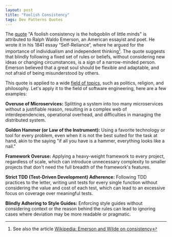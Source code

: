 ```yaml
---
layout: post
title: "Foolish Consistency"
tags: Dev Patterns Quotes
---
```


The [quote][quote] "A foolish consistency is the hobgoblin of little minds" is attributed to Ralph Waldo Emerson, an American essayist and poet. He wrote it in his 1841 essay “Self-Reliance”, where he argued for the importance of individualism and independent thinking[^1]. The quote suggests that blindly following a fixed set of rules or beliefs, without considering new ideas or changing circumstances, is a sign of a narrow-minded person. Emerson believed that a great soul should be flexible and adaptable, and not afraid of being misunderstood by others.

This quote is applied to a wide [field of topics][field-of-topics], such as politics, religion, and philosophy. Let's apply it to the field of software engineering, here are a few examples:

**Overuse of Microservices:** Splitting a system into too many microservices without a justifiable reason, resulting in a complex web of interdependencies, operational overhead, and difficulties in managing the distributed system.

**Golden Hammer (or Law of the Instrument):** Using a favorite technology or tool for every problem, even when it is not the best suited for the task at hand, akin to the saying "if all you have is a hammer, everything looks like a nail."

**Framework Overuse:** Applying a heavy-weight framework to every project, regardless of scale, which can introduce unnecessary complexity to smaller projects that don't need the full breadth of the framework's features.

**Strict TDD (Test-Driven Development) Adherence:** Following TDD practices to the letter, writing unit tests for every single function without considering the value and cost of each test, which can lead to an excessive focus on coverage over meaningful tests.

**Blindly Adhering to Style Guides:** Enforcing style guides without considering context or the reason behind the rules can lead to ignoring cases where deviation may be more readable or pragmatic.

[^1]: See also the article [Wikipedia: Emerson and Wilde on consistency][wiki]

[quote]: https://www.goodreads.com/quotes/353571-a-foolish-consistency-is-the-hobgoblin-of-little-minds-adored

[wiki]: https://en.wikipedia.org/wiki/Wikipedia:Emerson_and_Wilde_on_consistency

[field-of-topics]: https://learnerlanguage.com/what-does-a-foolish-consistency-is-the-hobgoblin-of-little-minds-mean/
